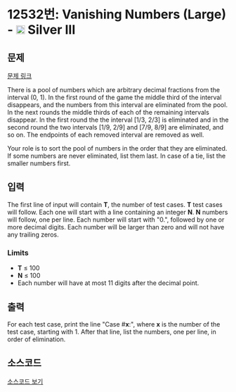 # 12532번: Vanishing Numbers (Large) - <img src="https://static.solved.ac/tier_small/8.svg" style="height:20px" /> Silver III

<!-- performance -->

<!-- 문제 제출 후 깃허브에 푸시를 했을 때 제출한 코드의 성능이 입력될 공간입니다.-->

<!-- end -->

## 문제

[문제 링크](https://boj.kr/12532)


<p>There is a pool of numbers which are arbitrary decimal fractions from the interval (0, 1). In the first round of the game the middle third of the interval disappears, and the numbers from this interval are eliminated from the pool. In the next rounds the middle thirds of each of the remaining intervals disappear. In the first round the the interval&nbsp;[1/3, 2/3]&nbsp;is eliminated and in the second round the two intervals&nbsp;[1/9, 2/9]&nbsp;and&nbsp;[7/9, 8/9]&nbsp;are eliminated, and so on. The endpoints of each removed interval are removed as well.</p>

<p>Your role is to sort the pool of numbers in the order that they are eliminated. If some numbers are never eliminated, list them last. In case of a tie, list the smaller numbers first.</p>



## 입력


<p>The first line of input will contain&nbsp;<strong>T</strong>, the number of test cases.&nbsp;<strong>T</strong>&nbsp;test cases will follow. Each one will start with a line containing an integer&nbsp;<strong>N</strong>.&nbsp;<strong>N</strong>&nbsp;numbers will follow, one per line. Each number will start with "0.", followed by one or more decimal digits. Each number will be larger than zero and will not have any trailing zeros.</p>

<h3>Limits</h3>

<ul>
<li><strong>T</strong>&nbsp;≤ 100</li>
<li><strong>N</strong>&nbsp;≤ 100</li>
<li>Each number will have at most 11 digits after the decimal point.</li>
</ul>



## 출력


<p>For each test case, print the line "Case #<strong>x</strong>:", where&nbsp;<strong>x</strong>&nbsp;is the number of the test case, starting with 1. After that line, list the numbers, one per line, in order of elimination.</p>



## 소스코드

[소스코드 보기](Vanishing%20Numbers%20(Large).cpp)